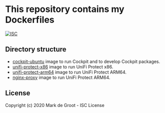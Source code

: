 # This repository contains my Dockerfiles

[![ISC](https://img.shields.io/badge/License-ISC-blue.svg?style=flat-square)](https://en.wikipedia.org/wiki/ISC_license)

## Directory structure

- [cockpit-ubuntu](./cockpit-ubuntu) image to run Cockpit and to develop Cockpit packages.
- [unifi-protect-x86](./unifi-protect-x86) image to run UniFi Protect x86.
- [unifi-protect-arm64](./unifi-protect-arm64) image to run UniFi Protect ARM64.
- [nginx-proxy](./nginx-proxy) image to run UniFi Protect ARM64.

## License

Copyright (c) 2020 Mark de Groot - ISC License
